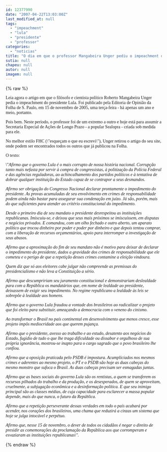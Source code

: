 ```yaml
---
id: 12377990
date: "2007-04-22T13:03:00Z"
last_modified_at: null
tags:
  - "impeachment"
  - "lula"
  - "presidente"
  - "professor"
categories:
  - "noticias"
title: "O dia em que o professor Mangabeira Unger pediu o impeachment do presidente Lula"
sutia: null
chapeu: null
autor: null
imagem: null
---
```

{% raw %}
<p><P><FONT face=Verdana>Leia&nbsp;agora o&nbsp;artigo em que&nbsp;o filósofo e cientista político Roberto Mangabeira Unger pedia o impeachment do presidente Lula. Foi publicado pela Editoria de Opinião da Folha de S. Paulo, em 15 de novembro de 2005, uma terça-feira -&nbsp;há apenas um ano e meio, portanto. </FONT></P></p>
<p><P><FONT face=Verdana>Pois bem. Neste período, o professor foi de um extremo a outro e hoje está para assumir a Secretaria Especial de Ações de Longo Prazo - a popular Sealopra - criada sob medida para ele. </FONT></P></p>
<p><P><FONT face=Verdana>No melhor estilo FHC (\"esqueçam o que eu escrevi\"), Unger retirou o artigo do seu site, onde podem ser encontrados todos os outros que já publicou na Folha.</FONT></P></p>
<p><P><FONT face=Verdana>O texto:</FONT></P></p>
<p><P><FONT face=Verdana>\"<EM>Afirmo que o governo Lula é o mais corrupto de nossa história nacional. Corrupção tanto mais nefasta por servir à compra de congressistas, à politização da Polícia Federal e das agências reguladoras, ao achincalhamento dos partidos políticos e à tentativa de dobrar qualquer instituição do Estado capaz de se contrapor a seus desmandos.</EM></FONT></P></p>
<p><P><FONT face=Verdana><EM>Afirmo ser obrigação do Congresso Nacional declarar prontamente o impedimento do presidente. As provas acumuladas de seu envolvimento em crimes de responsabilidade podem ainda não bastar para assegurar sua condenação em juízo. </EM></FONT><FONT face=Verdana><EM>Já são, porém, mais do que suficientes para atender ao critério constitucional do impedimento. </EM></FONT></P></p>
<p><P><FONT face=Verdana><EM>Desde o primeiro dia de seu mandato o presidente desrespeitou as instituições republicanas. Imiscuiu-se, e deixou que seus mais próximos se imiscuíssem, em disputas e negócios privados. E comandou, com um olho fechado e outro aberto, um aparato político que trocou dinheiro por poder e poder por dinheiro e que depois tentou comprar, com a liberação de recursos orçamentários, apoio para interromper a investigação de seus abusos.</EM></FONT></P></p>
<p><P><FONT face=Verdana><EM>Afirmo que a aproximação do fim de seu mandato não é motivo para deixar de declarar o impedimento do presidente, dados a gravidade dos crimes de responsabilidade que ele cometeu e o perigo de que a repetição desses crimes contamine a eleição vindoura.</EM></FONT></P></p>
<p><P><FONT face=Verdana><EM>Quem diz que só aos eleitores cabe julgar não compreende as premissas do presidencialismo e não leva a Constituição a sério.</EM></FONT></P></p>
<p><P><FONT face=Verdana><EM>Afirmo que descumpririam seu juramento constitucional e demonstrariam deslealdade para com a República os mandatários que, em nome de lealdade ao presidente, deixassem de exigir seu impedimento. No regime republicano a lealdade às leis se sobrepõe à lealdade aos homens.</EM></FONT></P></p>
<p><P><FONT face=Verdana><EM>Afirmo que o governo Lula fraudou a vontade dos brasileiros ao radicalizar o projeto que foi eleito para substituir, ameaçando a democracia com o veneno do cinismo. </EM></FONT></P></p>
<p><P><FONT face=Verdana><EM>Ao transformar o Brasil no país continental em desenvolvimento que menos cresce, esse projeto impôs mediocridade aos que querem pujança.</EM></FONT></P></p>
<p><P><FONT face=Verdana><EM>Afirmo que o presidente, avesso ao trabalho e ao estudo, desatento aos negócios do Estado, fugidio de tudo o que lhe traga dificuldade ou dissabor e orgulhoso de sua própria ignorância, mostrou-se inapto para o cargo sagrado que o povo brasileiro lhe confiou.</EM></FONT></P></p>
<p><P><FONT face=Verdana><EM>Afirmo que a oposição praticada pelo PSDB é impostura. Acumpliciados nos mesmos crimes e aderentes ao mesmo projeto, o PT e o PSDB são hoje as duas cabeças do mesmo monstro que sufoca o Brasil. As duas cabeças precisam ser esmagadas juntas.</EM></FONT></P></p>
<p><P><FONT face=Verdana><EM>Afirmo que as bases sociais do governo Lula são os rentistas, a quem se transferem os recursos pilhados do trabalho e da produção, e os desesperados, de quem se aproveitam, cruelmente, a subjugação econômica e a desinformação política. </EM></FONT><FONT face=Verdana><EM>E que seu inimigo principal são as classes médias, de cuja capacidade para esclarecer a massa popular depende, mais do que nunca, o futuro da República.</EM></FONT></P></p>
<p><P><FONT face=Verdana><EM>Afirmo que a repetição perseverante dessas verdades em todo o país acabará por acender, nos corações dos brasileiros, uma chama que reduzirá a cinzas um sistema que hoje se julga intocável e perpétuo.</EM></FONT></P></p>
<p><P><FONT face=Verdana><EM>Afirmo que, nesse 15 de novembro, o dever de todos os cidadãos é negar o direito de presidir as comemorações da proclamação da República aos que corromperam e esvaziaram as instituições republicanas\".</P></EM></FONT> </p>
{% endraw %}
